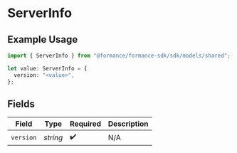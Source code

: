 # ServerInfo

## Example Usage

```typescript
import { ServerInfo } from "@formance/formance-sdk/sdk/models/shared";

let value: ServerInfo = {
  version: "<value>",
};
```

## Fields

| Field              | Type               | Required           | Description        |
| ------------------ | ------------------ | ------------------ | ------------------ |
| `version`          | *string*           | :heavy_check_mark: | N/A                |